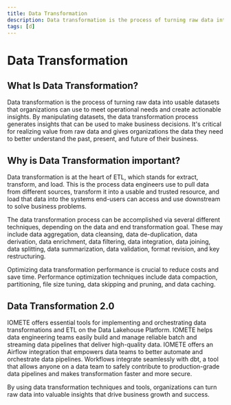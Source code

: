 ```yaml
---
title: Data Transformation
description: Data transformation is the process of turning raw data into usable datasets that organizations can use to meet operational needs and create actionable insights. By manipulating datasets, the data transformation process generates insights that can be used to make business decisions.
tags: [d]
---
```


# Data Transformation

## What Is Data Transformation?

Data transformation is the process of turning raw data into usable datasets that organizations can use to meet operational needs and create actionable insights. By manipulating datasets, the data transformation process generates insights that can be used to make business decisions. It's critical for realizing value from raw data and gives organizations the data they need to better understand the past, present, and future of their business.

## Why is Data Transformation important?

Data transformation is at the heart of ETL, which stands for extract, transform, and load. This is the process data engineers use to pull data from different sources, transform it into a usable and trusted resource, and load that data into the systems end-users can access and use downstream to solve business problems.

The data transformation process can be accomplished via several different techniques, depending on the data and end transformation goal. These may include data aggregation, data cleansing, data de-duplication, data derivation, data enrichment, data filtering, data integration, data joining, data splitting, data summarization, data validation, format revision, and key restructuring.

Optimizing data transformation performance is crucial to reduce costs and save time. Performance optimization techniques include data compaction, partitioning, file size tuning, data skipping and pruning, and data caching.

## Data Transformation 2.0

IOMETE offers essential tools for implementing and orchestrating data transformations and ETL on the Data Lakehouse Platform. IOMETE helps data engineering teams easily build and manage reliable batch and streaming data pipelines that deliver high-quality data. IOMETE offers an Airflow integration that empowers data teams to better automate and orchestrate data pipelines. Workflows integrate seamlessly with dbt, a tool that allows anyone on a data team to safely contribute to production-grade data pipelines and makes transformation faster and more secure.

By using data transformation techniques and tools, organizations can turn raw data into valuable insights that drive business growth and success.
